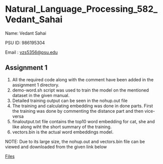# Natural_Language_Processing_582_Vedant_Sahai

Name: Vedant Sahai

PSU ID: 986195304

Email : vzs5356@psu.edu

## Assignment 1

1. All the required code along with the comment have been added in the assignment 1 directory.
2. demo-word.sh script was used to train the model on the mentioned dataset in the given manual.
3. Detailed training output can be seen in the nohup.out file
4. The training and calculating embedding was done in done parts. First the training was done by commenting the distance part and then vice-versa
5. finaloutput.txt file contains the top10 word embedding for cat, she and like along wiht the short summary of the training.
6. vectors.bin is the actual word embeddings model.

NOTE: Due to its large size, the nohup.out and vectors.bin file can be viewed and downloaded from the given link below

[Files](https://pennstateoffice365-my.sharepoint.com/:f:/g/personal/vzs5356_psu_edu/EpQ-VgRdiNhMna9qEyhXjxkBjnivaj3WeGjqWxty7xAeSA?e=iICscT)

